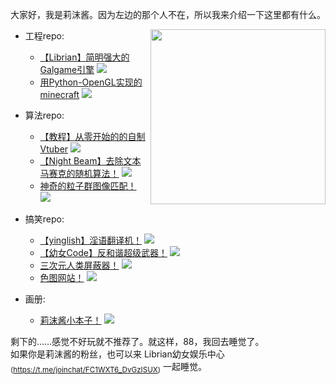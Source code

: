 
大家好，我是莉沫酱。因为左边的那个人不在，所以我来介绍一下这里都有什么。

<img align="right" src="https://cdn.jsdelivr.net/gh/RimoChan/rimochan-cookbook/%E5%A4%96/1.webp" width='280px'>


+ 工程repo: 
    - [【Librian】简明强大的Galgame引擎](https://github.com/RimoChan/Librian)
    [![](https://img.shields.io/github/stars/RimoChan/Librian.svg?&label=☆&labelColor=8c8&color=yellow)](https://github.com/RimoChan/Librian/stargazers)
    - [用Python-OpenGL实现的minecraft](https://github.com/RimoChan/minecraft)
    [![](https://img.shields.io/github/stars/RimoChan/minecraft.svg?&label=☆&labelColor=8c8&color=yellow)](https://github.com/RimoChan/minecraft/stargazers)

+ 算法repo: 
    - [【教程】从零开始的的自制Vtuber](https://github.com/RimoChan/Vtuber_Tutorial)
    [![](https://img.shields.io/github/stars/RimoChan/Vtuber_Tutorial.svg?&label=☆&labelColor=8c8&color=yellow)](https://github.com/RimoChan/Vtuber_Tutorial/stargazers)
    - [【Night Beam】去除文本马赛克的随机算法！](https://github.com/RimoChan/Night-Beam)
    [![](https://img.shields.io/github/stars/RimoChan/Night-Beam.svg?&label=☆&labelColor=8c8&color=yellow)](https://github.com/RimoChan/Night-Beam/stargazers)
    - [神奇的粒子群图像匹配！](https://github.com/RimoChan/PSO-image-match)
    [![](https://img.shields.io/github/stars/RimoChan/PSO-image-match.svg?&label=☆&labelColor=8c8&color=yellow)](https://github.com/RimoChan/PSO-image-match/stargazers)

+ 搞笑repo: 
    - [【yinglish】淫语翻译机！](https://github.com/RimoChan/yinglish)
    [![](https://img.shields.io/github/stars/RimoChan/yinglish.svg?&label=☆&labelColor=8c8&color=yellow)](https://github.com/RimoChan/yinglish/stargazers)
    - [【幼女Code】反和谐超级武器！](https://github.com/RimoChan/unvcode)
    [![](https://img.shields.io/github/stars/RimoChan/unvcode.svg?&label=☆&labelColor=8c8&color=yellow)](https://github.com/RimoChan/unvcode/stargazers)
    - [三次元人类屏蔽器！](https://github.com/RimoChan/kill3d)
    [![](https://img.shields.io/github/stars/RimoChan/kill3d.svg?&label=☆&labelColor=8c8&color=yellow)](https://github.com/RimoChan/kill3d/stargazers)
    - [色图网站！](https://github.com/RimoChan/color_site)
    [![](https://img.shields.io/github/stars/RimoChan/color_site.svg?&label=☆&labelColor=8c8&color=yellow)](https://github.com/RimoChan/color_site/stargazers)
    
+ 画册:
    - [莉沫酱小本子！](https://github.com/RimoChan/rimochan-cookbook)
    [![](https://img.shields.io/github/stars/RimoChan/rimochan-cookbook.svg?&label=☆&labelColor=8c8&color=yellow)](https://github.com/RimoChan/rimochan-cookbook/stargazers)

剩下的……感觉不好玩就不推荐了。就这样，88，我回去睡觉了。  
如果你是莉沫酱的粉丝，也可以来 Librian幼女娱乐中心<sub>(<https://t.me/joinchat/FC1WXT6_DvGzISUX>)</sub> 一起睡觉。